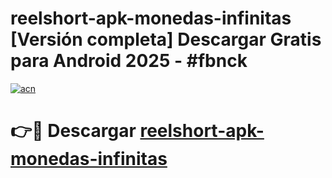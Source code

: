 # reelshort-apk-monedas-infinitas  [Versión completa] Descargar Gratis para Android 2025 - #fbnck

[![acn](https://github.com/user-attachments/assets/0f9c940e-d8b0-45ae-aac7-cd30a18b3e1c)](https://apps.freeplayer.one?title=reelshort-apk-monedas-infinitas&ref=9F)

# 👉🔴 Descargar [reelshort-apk-monedas-infinitas](https://apps.freeplayer.one?title=reelshort-apk-monedas-infinitas&ref=9F)